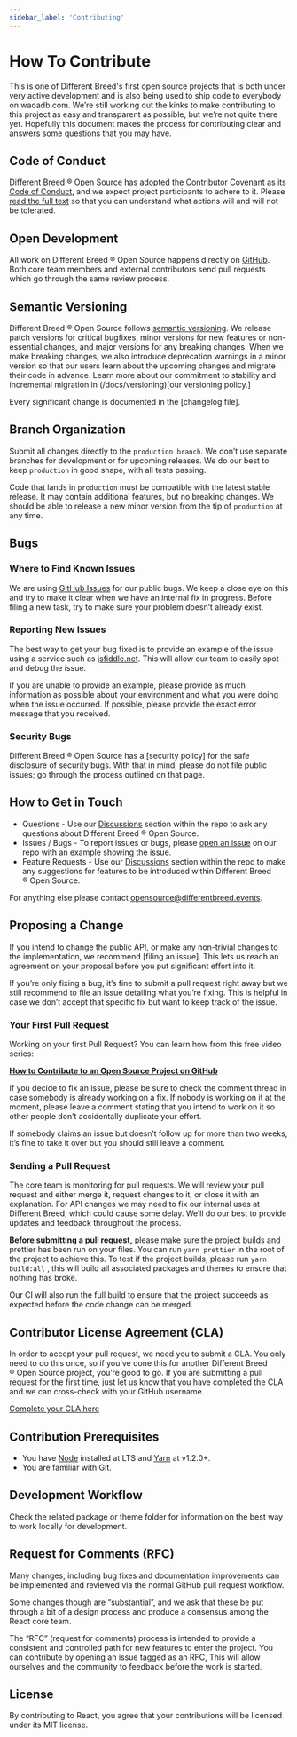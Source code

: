 ```yaml
---
sidebar_label: 'Contributing'
---
```


# How To Contribute

This is one of Different Breed's first open source projects that is both under very active development and is also being used to ship code to everybody on waoadb.com. We’re still working out the kinks to make contributing to this project as easy and transparent as possible, but we’re not quite there yet. Hopefully this document makes the process for contributing clear and answers some questions that you may have.

## Code of Conduct

Different Breed ® Open Source has adopted the [Contributor Covenant](https://www.contributor-covenant.org/) as its [Code of Conduct](/docs/contributing/code-of-conduct), and we expect project participants to adhere to it. Please [read the full text](/docs/contributing/code-of-conduct) so that you can understand what actions will and will not be tolerated.

## Open Development

All work on Different Breed ® Open Source happens directly on [GitHub](https://github.com/waoadb/opensource). Both core team members and external contributors send pull requests which go through the same review process.

## Semantic Versioning

Different Breed ® Open Source follows [semantic versioning](https://semver.org/). We release patch versions for critical bugfixes, minor versions for new features or non-essential changes, and major versions for any breaking changes. When we make breaking changes, we also introduce deprecation warnings in a minor version so that our users learn about the upcoming changes and migrate their code in advance. Learn more about our commitment to stability and incremental migration in (/docs/versioning)[our versioning policy.]

Every significant change is documented in the [changelog file].

## Branch Organization

Submit all changes directly to the `production branch`. We don’t use separate branches for development or for upcoming releases. We do our best to keep `production` in good shape, with all tests passing.

Code that lands in `production` must be compatible with the latest stable release. It may contain additional features, but no breaking changes. We should be able to release a new minor version from the tip of `production` at any time.

## Bugs

### Where to Find Known Issues

We are using [GitHub Issues](https://github.com/waoadb/opensource/issues) for our public bugs. We keep a close eye on this and try to make it clear when we have an internal fix in progress. Before filing a new task, try to make sure your problem doesn’t already exist.

### Reporting New Issues

The best way to get your bug fixed is to provide an example of the issue using a service such as [jsfiddle.net](https://jsfiddle.net/). This will allow our team to easily spot and debug the issue.

If you are unable to provide an example, please provide as much information as possible about your environment and what you were doing when the issue occurred. If possible, please provide the exact error message that you received.

### Security Bugs

Different Breed ® Open Source has a [security policy] for the safe disclosure of security bugs. With that in mind, please do not file public issues; go through the process outlined on that page.

## How to Get in Touch

- Questions - Use our [Discussions](https://github.com/waoadb/opensource/discussions) section within the repo to ask any questions about Different Breed ® Open Source.
- Issues / Bugs - To report issues or bugs, please [open an issue](https://github.com/waoadb/opensource/issues) on our repo with an example showing the issue.
- Feature Requests - Use our [Discussions](https://github.com/waoadb/opensource/discussions) section within the repo to make any suggestions for features to be introduced within Different Breed ® Open Source.

For anything else please contact [opensource@differentbreed.events](mailto:opensource@differentbreed.events).

## Proposing a Change

If you intend to change the public API, or make any non-trivial changes to the implementation, we recommend [filing an issue]. This lets us reach an agreement on your proposal before you put significant effort into it.

If you’re only fixing a bug, it’s fine to submit a pull request right away but we still recommend to file an issue detailing what you’re fixing. This is helpful in case we don’t accept that specific fix but want to keep track of the issue.

### Your First Pull Request

Working on your first Pull Request? You can learn how from this free video series:

**[How to Contribute to an Open Source Project on GitHub](https://egghead.io/courses/how-to-contribute-to-an-opensource-project-on-github)**

If you decide to fix an issue, please be sure to check the comment thread in case somebody is already working on a fix. If nobody is working on it at the moment, please leave a comment stating that you intend to work on it so other people don’t accidentally duplicate your effort.

If somebody claims an issue but doesn’t follow up for more than two weeks, it’s fine to take it over but you should still leave a comment.

### Sending a Pull Request

The core team is monitoring for pull requests. We will review your pull request and either merge it, request changes to it, or close it with an explanation. For API changes we may need to fix our internal uses at Different Breed, which could cause some delay. We’ll do our best to provide updates and feedback throughout the process.

**Before submitting a pull request,** please make sure the project builds and prettier has been run on your files. You can run `yarn prettier` in the root of the project to achieve this. To test if the project builds, please run `yarn build:all` , this will build all associated packages and themes to ensure that nothing has broke.

Our CI will also run the full build to ensure that the project succeeds as expected before the code change can be merged.

## Contributor License Agreement (CLA)

In order to accept your pull request, we need you to submit a CLA. You only need to do this once, so if you’ve done this for another Different Breed ® Open Source project, you’re good to go. If you are submitting a pull request for the first time, just let us know that you have completed the CLA and we can cross-check with your GitHub username.

[Complete your CLA here](https://forms.gle/ZBaXwerHaEJZiDEC9)

## Contribution Prerequisites

- You have [Node](https://nodejs.org/) installed at LTS and [Yarn](https://yarnpkg.com/en/) at v1.2.0+.
- You are familiar with Git.

## Development Workflow

Check the related package or theme folder for information on the best way to work locally for development.

## Request for Comments (RFC)

Many changes, including bug fixes and documentation improvements can be implemented and reviewed via the normal GitHub pull request workflow.

Some changes though are “substantial”, and we ask that these be put through a bit of a design process and produce a consensus among the React core team.

The “RFC” (request for comments) process is intended to provide a consistent and controlled path for new features to enter the project. You can contribute by opening an issue tagged as an RFC, This will allow ourselves and the community to feedback before the work is started.

## License

By contributing to React, you agree that your contributions will be licensed under its MIT license.
